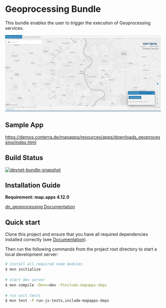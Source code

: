 # Geoprocessing Bundle

This bundle enables the user to trigger the execution of Geoprocessing services.

![Screenshot App](https://github.com/conterra/mapapps-geoprocessing/blob/main/screenshot.jpg)

## Sample App
https://demos.conterra.de/mapapps/resources/apps/downloads_geoprocessing/index.html

## Build Status
[![devnet-bundle-snapshot](https://github.com/conterra/mapapps-geoprocessing/actions/workflows/devnet-bundle-snapshot.yml/badge.svg)](https://github.com/conterra/mapapps-geoprocessing/actions/workflows/devnet-bundle-snapshot.yml)

## Installation Guide
**Requirement: map.apps 4.12.0**

[dn_geoprocessing Documentation](https://github.com/conterra/mapapps-geoprocessing/tree/master/src/main/js/bundles/dn_geoprocessing)

## Quick start

Clone this project and ensure that you have all required dependencies installed correctly (see [Documentation](https://docs.conterra.de/en/mapapps/latest/developersguide/getting-started/set-up-development-environment.html)).

Then run the following commands from the project root directory to start a local development server:

```bash
# install all required node modules
$ mvn initialize

# start dev server
$ mvn compile -Denv=dev -Pinclude-mapapps-deps

# run unit tests
$ mvn test -P run-js-tests,include-mapapps-deps
```
